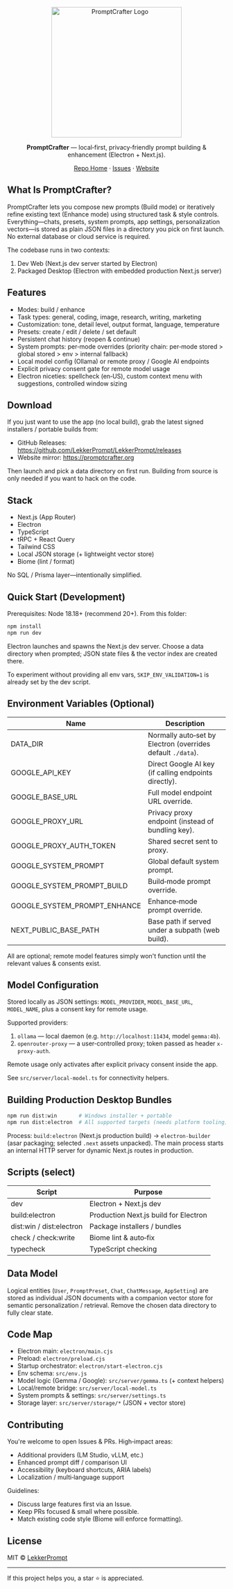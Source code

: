 <p align="center">
  <img src="https://promptcrafter.org/images/prompt-crafter-logo.png" alt="PromptCrafter Logo" width="300" height="300" />
</p>

<p align="center">
  <strong>PromptCrafter</strong> — local‑first, privacy‑friendly prompt building & enhancement (Electron + Next.js).
</p>

<div align="center">
  <a href="https://github.com/LekkerPrompt/LekkerPrompt">Repo Home</a> · <a href="https://github.com/LekkerPrompt/LekkerPrompt/issues">Issues</a> · <a href="https://promptcrafter.org">Website</a>
</div>

## What Is PromptCrafter?

PromptCrafter lets you compose new prompts (Build mode) or iteratively refine existing text (Enhance mode) using structured task & style controls. Everything—chats, presets, system prompts, app settings, personalization vectors—is stored as plain JSON files in a directory you pick on first launch. No external database or cloud service is required.

The codebase runs in two contexts:
1. Dev Web (Next.js dev server started by Electron)
2. Packaged Desktop (Electron with embedded production Next.js server)

## Features

- Modes: build / enhance
- Task types: general, coding, image, research, writing, marketing
- Customization: tone, detail level, output format, language, temperature
- Presets: create / edit / delete / set default
- Persistent chat history (reopen & continue)
- System prompts: per‑mode overrides (priority chain: per‑mode stored > global stored > env > internal fallback)
- Local model config (Ollama) or remote proxy / Google AI endpoints
- Explicit privacy consent gate for remote model usage
- Electron niceties: spellcheck (en‑US), custom context menu with suggestions, controlled window sizing

## Download

If you just want to use the app (no local build), grab the latest signed installers / portable builds from:

- GitHub Releases: https://github.com/LekkerPrompt/LekkerPrompt/releases
- Website mirror: https://promptcrafter.org

Then launch and pick a data directory on first run. Building from source is only needed if you want to hack on the code.

## Stack

- Next.js (App Router)
- Electron
- TypeScript
- tRPC + React Query
- Tailwind CSS
- Local JSON storage (+ lightweight vector store)
- Biome (lint / format)

No SQL / Prisma layer—intentionally simplified.

## Quick Start (Development)

Prerequisites: Node 18.18+ (recommend 20+). From this folder:

```bash
npm install
npm run dev
```

Electron launches and spawns the Next.js dev server. Choose a data directory when prompted; JSON state files & the vector index are created there.

To experiment without providing all env vars, `SKIP_ENV_VALIDATION=1` is already set by the dev script.

## Environment Variables (Optional)

| Name | Description |
|------|-------------|
| DATA_DIR | Normally auto‑set by Electron (overrides default `./data`). |
| GOOGLE_API_KEY | Direct Google AI key (if calling endpoints directly). |
| GOOGLE_BASE_URL | Full model endpoint URL override. |
| GOOGLE_PROXY_URL | Privacy proxy endpoint (instead of bundling key). |
| GOOGLE_PROXY_AUTH_TOKEN | Shared secret sent to proxy. |
| GOOGLE_SYSTEM_PROMPT | Global default system prompt. |
| GOOGLE_SYSTEM_PROMPT_BUILD | Build‑mode prompt override. |
| GOOGLE_SYSTEM_PROMPT_ENHANCE | Enhance‑mode prompt override. |
| NEXT_PUBLIC_BASE_PATH | Base path if served under a subpath (web build). |

All are optional; remote model features simply won't function until the relevant values & consents exist.


## Model Configuration

Stored locally as JSON settings: `MODEL_PROVIDER`, `MODEL_BASE_URL`, `MODEL_NAME`, plus a consent key for remote usage.

Supported providers:
1. `ollama` — local daemon (e.g. `http://localhost:11434`, model `gemma:4b`).
2. `openrouter-proxy` — a user‑controlled proxy; token passed as header `x-proxy-auth`.

Remote usage only activates after explicit privacy consent inside the app.

See `src/server/local-model.ts` for connectivity helpers.


## Building Production Desktop Bundles

```bash
npm run dist:win       # Windows installer + portable
npm run dist:electron  # All supported targets (needs platform tooling)
```

Process: `build:electron` (Next.js production build) → `electron-builder` (asar packaging; selected `.next` assets unpacked). The main process starts an internal HTTP server for dynamic Next.js routes in production.


## Scripts (select)

| Script | Purpose |
|--------|---------|
| dev | Electron + Next.js dev |
| build:electron | Production Next.js build for Electron |
| dist:win / dist:electron | Package installers / bundles |
| check / check:write | Biome lint & auto‑fix |
| typecheck | TypeScript checking |


## Data Model

Logical entities (`User`, `PromptPreset`, `Chat`, `ChatMessage`, `AppSetting`) are stored as individual JSON documents with a companion vector store for semantic personalization / retrieval. Remove the chosen data directory to fully clear state.


## Code Map

- Electron main: `electron/main.cjs`
- Preload: `electron/preload.cjs`
- Startup orchestrator: `electron/start-electron.cjs`
- Env schema: `src/env.js`
- Model logic (Gemma / Google): `src/server/gemma.ts` (+ context helpers)
- Local/remote bridge: `src/server/local-model.ts`
- System prompts & settings: `src/server/settings.ts`
- Storage layer: `src/server/storage/*` (JSON + vector store)


## Contributing

You're welcome to open Issues & PRs. High‑impact areas:
- Additional providers (LM Studio, vLLM, etc.)
- Enhanced prompt diff / comparison UI
- Accessibility (keyboard shortcuts, ARIA labels)
- Localization / multi‑language support

Guidelines:
- Discuss large features first via an Issue.
- Keep PRs focused & small where possible.
- Match existing code style (Biome will enforce formatting).

## License

MIT © [LekkerPrompt](https://github.com/LekkerPrompt/LekkerPrompt)

---

If this project helps you, a star ⭐ is appreciated.
